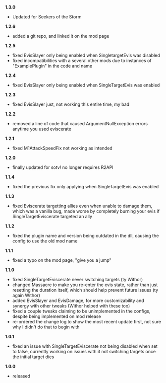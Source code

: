 ﻿**1.3.0**
- Updated for Seekers of the Storm

**1.2.6**

- added a git repo, and linked it on the mod page

**1.2.5**

- fixed EvisSlayer only being enabled when SingletargetEvis was disabled
- fixed incompatibilities with a several other mods due to instances of "ExamplePlugin" in the code and name

**1.2.4**

- fixed EvisSlayer only being enabled when SingleTargetEvis was enabled

**1.2.3**

- fixed EvisSlayer just, not working this entire time, my bad

**1.2.2**

- removed a line of code that caused ArgumentNullException errors anytime you used eviscerate

**1.2.1**

- fixed M1AttackSpeedFix not working as intended

**1.2.0**

- finally updated for sotv! no longer requires R2API

**1.1.4**

- fixed the previous fix only applying when SingleTargetEvis was enabled

**1.1.3**

- fixed Eviscerate targetting allies even when unable to damage them, which was a vanilla bug, made worse by completely burning your evis if SingleTargetEviscerate targeted an ally

**1.1.2**

- fixed the plugin name and version being outdated in the dll, causing the config to use the old mod name

**1.1.1**

- fixed a typo on the mod page, "give you a jump"

**1.1.0**

- fixed SingleTargetEviscerate never switching targets (ty Withor)
- changed Massacre to make you re-enter the evis state, rather than just resetting the duration itself, which should help prevent future issues (ty again Withor)
- added EvisSlayer and EvisDamage, for more customizability and synergy with other tweaks (Withor helped with these too)
- fixed a couple tweaks claiming to be unimplemented in the configs, despite being implemented on mod release
- re-ordered the change log to show the most recent update first, not sure why I didn't do that to begin with

**1.0.1**

- fixed an issue with SingleTargetEviscerate not being disabled when set to false, currently working on issues with it not switching targets once the initial target dies

**1.0.0**

- released